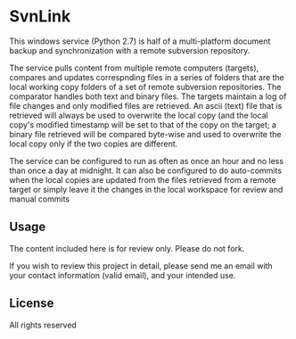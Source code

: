 # SvnLink

This windows service (Python 2.7) is half of a multi-platform document backup and synchronization with a remote subversion repository.

The service pulls content from multiple remote computers (targets), compares and updates correspnding files in a series of folders that are the local working copy folders of a set of remote subversion repositories. The comparator handles both text and binary files. The targets maintain a log of file changes and only modified files are retrieved. An ascii (text) file that is retrieved will always be used to overwrite the local copy (and the local copy's modified timestamp will be set to that of the copy on the target; a binary file retrieved will be compared byte-wise and used to overwrite the local copy only if the two copies are different.

The service can be configured to run as often as once an hour and no less than once a day at midnight. It can also be configured to do auto-commits when the local copies are updated from the files retrieved from a remote target or simply leave it the changes in the local workspace for review and manual commits


 ## Usage ##
The content included here is for review only. Please do not fork.

If you wish to review this project in detail, please send me an email with your contact information (valid email), and your intended use. 

## License ##
All rights reserved
